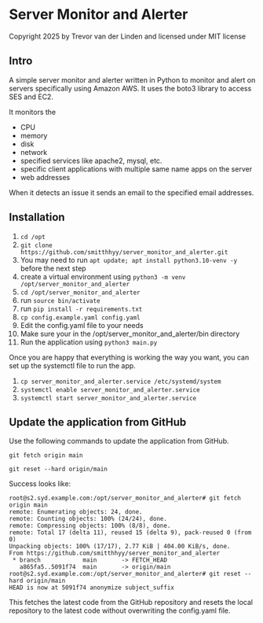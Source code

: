 # Server Monitor and Alerter

Copyright 2025 by Trevor van der Linden and licensed under MIT license

## Intro
A simple server monitor and alerter written in Python to monitor
and alert on servers specifically using Amazon AWS. It uses the
boto3 library to access SES and EC2.

It monitors the 
- CPU
- memory
- disk
- network
- specified services like apache2, mysql, etc.
- specific client applications with multiple same name apps on the server
- web addresses

When it detects an issue it sends an email to the specified email addresses.

## Installation

1. `cd /opt`
2. `git clone https://github.com/smitthhyy/server_monitor_and_alerter.git`
3. You may need to run `apt update; apt install python3.10-venv -y` before the next step
3. create a virtual environment using `python3 -m venv /opt/server_monitor_and_alerter`
4. `cd /opt/server_monitor_and_alerter`
4. run `source bin/activate`
5. run `pip install -r requirements.txt`
6. `cp config.example.yaml config.yaml`
7. Edit the config.yaml file to your needs
8. Make sure your in the /opt/server_monitor_and_alerter/bin directory
9. Run the application using `python3 main.py`

Once you are happy that everything is working the way you want, you can set up the systemctl file to run the app.

1. `cp server_monitor_and_alerter.service /etc/systemd/system`
2. `systemctl enable server_monitor_and_alerter.service`
3. `systemctl start server_monitor_and_alerter.service`

## Update the application from GitHub
Use the following commands to update the application from GitHub.

`git fetch origin main`

`git reset --hard origin/main`

Success looks like:

```
root@s2.syd.example.com:/opt/server_monitor_and_alerter# git fetch origin main
remote: Enumerating objects: 24, done.
remote: Counting objects: 100% (24/24), done.
remote: Compressing objects: 100% (8/8), done.
remote: Total 17 (delta 11), reused 15 (delta 9), pack-reused 0 (from 0)
Unpacking objects: 100% (17/17), 2.77 KiB | 404.00 KiB/s, done.
From https://github.com/smitthhyy/server_monitor_and_alerter
 * branch            main       -> FETCH_HEAD
   a865fa5..5091f74  main       -> origin/main
root@s2.syd.example.com:/opt/server_monitor_and_alerter# git reset --hard origin/main
HEAD is now at 5091f74 anonymize subject_suffix
```

This fetches the latest code from the GitHub repository and resets the 
local repository to the latest code without overwriting the config.yaml file.

